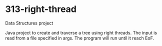 # 313-right-thread
Data Structures project

Java project to create and traverse a tree using right threads. The input is read from a file specified in args. The program will run until it reach EoF.
